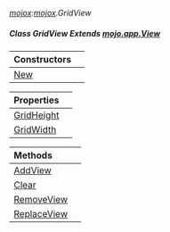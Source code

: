 _[mojox](../../modules/mojox/mojox-module.md):[mojox](../../modules/mojox/mojox-module.md).GridView_
##### Class GridView Extends [mojo.app.View](../../modules/mojo/mojo-app-view.md)

| Constructors | |
|:---|:---|
| [New](mojox-gridview-new.md) |  |

| Properties | |
|:---|:---|
| [GridHeight](mojox-gridview-gridheight.md) |  |
| [GridWidth](mojox-gridview-gridwidth.md) |  |

| Methods | |
|:---|:---|
| [AddView](mojox-gridview-addview.md) |  |
| [Clear](mojox-gridview-clear.md) |  |
| [RemoveView](mojox-gridview-removeview.md) |  |
| [ReplaceView](mojox-gridview-replaceview.md) |  |
